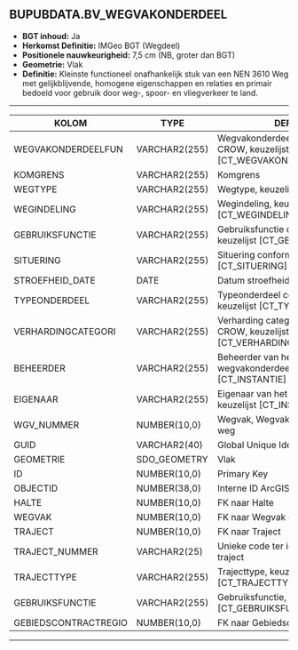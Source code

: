 ﻿## BUPUBDATA.BV_WEGVAKONDERDEEL


* __BGT inhoud:__ Ja
* __Herkomst Definitie:__ IMGeo BGT (Wegdeel)
* __Positionele nauwkeurigheid:__ 7,5 cm (NB, groter dan BGT)
* __Geometrie:__ Vlak
* __Definitie:__ Kleinste functioneel onafhankelijk stuk van een NEN 3610 Weg met gelijkblijvende, homogene eigenschappen
en relaties en primair bedoeld voor gebruik door weg-, spoor- en vliegverkeer te land.

***

|KOLOM                               |TYPE              |DEFINITIE|
|------                              |----              |-----    |
|WEGVAKONDERDEELFUN                  |VARCHAR2(255)     |Wegvakonderdeel functie volgens CROW, keuzelijst [CT_WEGVAKONDERDEEL_FUNCTIE]|
|KOMGRENS                            |VARCHAR2(255)     |Komgrens|
|WEGTYPE                             |VARCHAR2(255)     |Wegtype, keuzelijst [CT_WEGTYPE]|
|WEGINDELING                         |VARCHAR2(255)     |Wegindeling, keuzelijst [CT_WEGINDELING]|
|GEBRUIKSFUNCTIE                     |VARCHAR2(255)     |Gebruiksfunctie conform CROW, keuzelijst [CT_GEBRUIKSFUNCTIE]|
|SITUERING                           |VARCHAR2(255)     |Situering conform CROW, keuzelijst [CT_SITUERING]|
|STROEFHEID_DATE                     |DATE              |Datum stroefheid meting|
|TYPEONDERDEEL                       |VARCHAR2(255)     |Typeonderdeel conform CROW, keuzelijst [CT_TYPE_ONDERDEEL]|
|VERHARDINGCATEGORI                  |VARCHAR2(255)     |Verharding categorie conform CROW, keuzelijst [CT_VERHARDING_CATEGORIE]|
|BEHEERDER                           |VARCHAR2(255)     |Beheerder van het wegvakonderdeel, keuzelijst [CT_INSTANTIE]|
|EIGENAAR                            |VARCHAR2(255)     |Eigenaar van het wegvakonderdeel, keuzelijst [CT_INSTANTIE]|
|WGV_NUMMER                          |NUMBER(10,0)      |Wegvak, Wegvak nummer, uniek per weg|
|GUID                                |VARCHAR2(40)      |Global Unique Identifier|
|GEOMETRIE                           |SDO_GEOMETRY      |Vlak|
|ID                                  |NUMBER(10,0)      |Primary Key|
|OBJECTID                            |NUMBER(38,0)      |Interne ID ArcGIS|
|HALTE                               |NUMBER(10,0)      |FK naar Halte|
|WEGVAK                              |NUMBER(10,0)      |FK naar Wegvak object|
|TRAJECT                             |NUMBER(10,0)      |FK naar Traject|
|TRAJECT_NUMMER                        |VARCHAR2(25)      |Unieke code ter identificatie van een traject|
|TRAJECTTYPE                         |VARCHAR2(255)    |Trajecttype, keuzelijst [CT_TRAJECTTYPE]|
|GEBRUIKSFUNCTIE                    |VARCHAR2(255)    |Gebruiksfunctie, keuzelijst [CT_GEBRUIKSFUNCTIE]|
|GEBIEDSCONTRACTREGIO                |NUMBER(10,0)      |FK naar Gebiedscontractregio|
    

***

